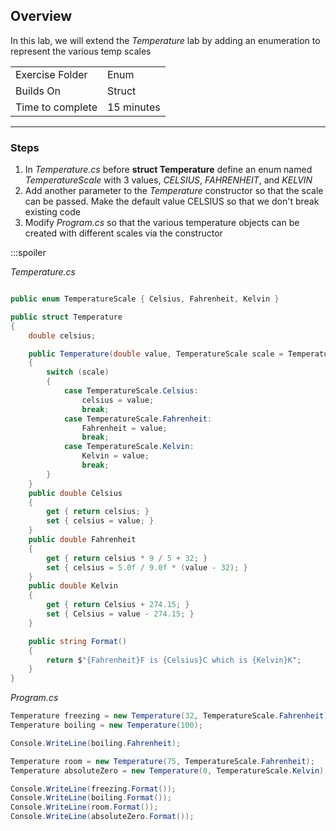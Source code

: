 ## Overview
In this lab, we will extend the *Temperature* lab by adding an enumeration to represent the various temp scales

| | |
| --------- | --------------------------- |
| Exercise Folder | Enum |
| Builds On | Struct |
| Time to complete | 15 minutes

---

### Steps
1. In *Temperature.cs* before **struct Temperature** define an enum named *TemperatureScale* with 3 values, *CELSIUS*, *FAHRENHEIT*, and *KELVIN*
2. Add another parameter to the *Temperature* constructor so that the scale can be passed.  Make the default value CELSIUS so that we don't break existing code
3. Modify *Program.cs*  so that the various temperature objects can be created with different scales via the constructor

:::spoiler

*Temperature.cs*
```c#

public enum TemperatureScale { Celsius, Fahrenheit, Kelvin }

public struct Temperature
{
    double celsius;

    public Temperature(double value, TemperatureScale scale = TemperatureScale.Celsius)
    {
        switch (scale)
        {
            case TemperatureScale.Celsius:
                celsius = value;
                break;
            case TemperatureScale.Fahrenheit:
                Fahrenheit = value;
                break;
            case TemperatureScale.Kelvin:
                Kelvin = value;
                break;
        }
    }
    public double Celsius
    {
        get { return celsius; }
        set { celsius = value; }
    }
    public double Fahrenheit
    {
        get { return celsius * 9 / 5 + 32; }
        set { celsius = 5.0f / 9.0f * (value - 32); }
    }
    public double Kelvin
    {
        get { return Celsius + 274.15; }
        set { Celsius = value - 274.15; }
    }

    public string Format()
    {
        return $"{Fahrenheit}F is {Celsius}C which is {Kelvin}K";
    }
}
```

*Program.cs*
```c#
Temperature freezing = new Temperature(32, TemperatureScale.Fahrenheit);
Temperature boiling = new Temperature(100);

Console.WriteLine(boiling.Fahrenheit);

Temperature room = new Temperature(75, TemperatureScale.Fahrenheit);
Temperature absoluteZero = new Temperature(0, TemperatureScale.Kelvin);

Console.WriteLine(freezing.Format());
Console.WriteLine(boiling.Format());
Console.WriteLine(room.Format());
Console.WriteLine(absoluteZero.Format());
```
